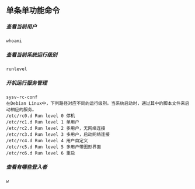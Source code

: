 ## 单条单功能命令

##### 查看当前用户
	whoami

##### 查看当前系统运行级别
	runlevel

##### 开机运行服务管理
	sysv-rc-conf
	在Debian Linux中，下列路径对应不同的运行级别。当系统启动时，通过其中的脚本文件来启动相应的服务。 
	/etc/rc0.d Run level 0 停机
	/etc/rc1.d Run level 1 单用户
	/etc/rc2.d Run level 2 多用户，无网络连接
	/etc/rc3.d Run level 3 多用户，启动网络连接
	/etc/rc4.d Run level 4 用户自定义
	/etc/rc5.d Run level 5 多用户带图形界面
	/etc/rc6.d Run level 6 重启

##### 查看有哪些登入者
	w



